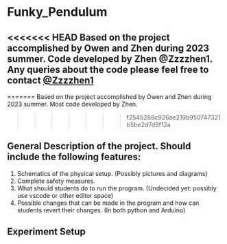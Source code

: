 # Funky_Pendulum
<<<<<<< HEAD
Based on the project accomplished by Owen and Zhen during 2023 summer. Code developed by Zhen @Zzzzhen1. 
Any queries about the code please feel free to contact [@Zzzzhen1](zy336@cam.ac.uk)
---
=======
Based on the project accomplished by Owen and Zhen during 2023 summer. Most code developed by Zhen.

>>>>>>> f2545288c926ae219b950747321b5be2d7d9f12a
## General Description of the project. Should include the following features:

1. Schematics of the physical setup. (Possibly pictures and diagrams)
2. Complete safety measures.
3. What should students do to run the program. (Undecided yet: possibly use vscode or other editor space)
4. Possible changes that can be made in the program and how can students revert their changes. (In both python and Arduino)

## Experiment Setup
